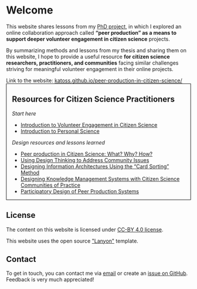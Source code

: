 <div class="message">
  <h1 id="welcome">Welcome</h1>
  <p>This website shares lessons from my <a href="About">PhD project</a>, in which I explored an online collaboration approach called <strong>“peer production” as a means to support deeper volunteer engagement in citizen science</strong> projects.</p>
  <p>By summarizing methods and lessons from my thesis and sharing them on this website, I hope to provide a useful resource <strong>for citizen science researchers, practitioners, and communities</strong> facing similar challenges striving for meaningful volunteer engagement in their online projects.</p>
</div>
Link to the website: <a href="https://katoss.github.io/peer-production-in-citizen-science/">katoss.github.io/peer-production-in-citizen-science/</a>
<div style="border:1px solid black;padding:0px 15px 0px 15px;display: inline-block;">
  <h2 id="resources-for-citizen-science-practitioners">Resources for Citizen Science Practitioners</h2>
  <p><em>Start here</em></p>
  <ul>
    <li><a href="{{ '/introvolunteerengagement' | absolute_url }}">Introduction to Volunteer Engagement in Citizen Science</a></li>
    <li><a href="{{ '/intropersonalscience' | absolute_url }}">Introduction to Personal Science</a></li>
  </ul>
  <p><em>Design resources and lessons learned</em></p>
  <ul>
    <li><a href="{{ '/peerproduction' | absolute_url }}">Peer production in Citizen Science: What? Why? How?</a></li>
    <li><a href="{{ '/designthinking' | absolute_url }}">Using Design Thinking to Address Community Issues</a></li>
    <li><a href="{{ '/informationarchitecture' | absolute_url }}">Designing Information Architectures Using the “Card Sorting” Method</a></li>
    <li><a href="{{ '/knowledgemanagement' | absolute_url }}">Designing Knowledge Management Systems with Citizen Science Communities of Practice</a></li>
    <li><a href="{{ '/participatorydesign' | absolute_url }}">Participatory Design of Peer Production Systems</a></li>
  </ul>
</div>
<h2 id="license">License</h2>
<p>The content on this website is licensed under <a href="LICENSE.md">CC-BY 4.0 license</a>.</p>
<p>This website uses the open source <a href="https://github.com/poole/lanyon">"Lanyon"</a> template.</p>
<h2 id="contact">Contact</h2>
<p>To get in touch, you can contact me via <a href="mailto:ka.kloppenborg@gmail.com">email</a> or create an <a href="https://github.com/katoss/peer-production-in-citizen-science/issues">issue on GitHub</a>. Feedback is very much appreciated!</p>
